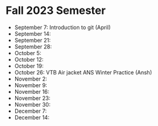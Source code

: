 # Fall 2023 Semester

- September 7: Introduction to git (April)
- September 14:
- September 21:
- September 28:
- October 5:
- October 12:
- October 19:
- October 26: VTB Air jacket ANS Winter Practice (Ansh)
- November 2:
- November 9:
- November 16:
- November 23:
- November 30:
- December 7:
- December 14:
